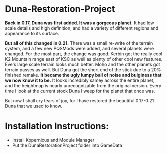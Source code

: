 # Duna-Restoration-Project

**Back in 0.17, Duna was first added. It was a gorgeous planet.** It had low scale details and high definition, and had a variety of different regions and appearance to its surface.

**But all of this changed in 0.21.** There was a small re-write of the terrain system, and a few new PQSMods were added, and several planets were changed. For the most part, the change was good. Kerbin got the really cool K2 Mountain range east of KSC as well as plenty of other cool new features. Eve's large scale terrain looks much better. Moho and the other planets got terrain passes as well. But Duna got the short end of the stick due to a 20% finished remake. **It became the ugly lumpy ball of noise and bulginess that we now know it to be.** It looks incredibly samey across the entire planet, and the heightmap is nearly unrecognizable from the original version. Every time I look at the current stock Duna I weep for the planet that once was.

But now I shall cry tears of joy, for I have restored the beautiful 0.17-0.21 Duna that we used to know.

# Installation Instructions: 

* Install Kopernicus and Module Manager 
* Put the DunaRestorationProject folder into GameData
